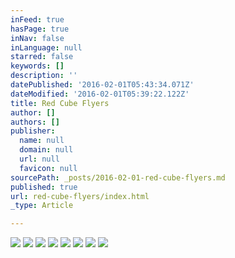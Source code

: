 ```yaml
---
inFeed: true
hasPage: true
inNav: false
inLanguage: null
starred: false
keywords: []
description: ''
datePublished: '2016-02-01T05:43:34.071Z'
dateModified: '2016-02-01T05:39:22.122Z'
title: Red Cube Flyers
author: []
authors: []
publisher:
  name: null
  domain: null
  url: null
  favicon: null
sourcePath: _posts/2016-02-01-red-cube-flyers.md
published: true
url: red-cube-flyers/index.html
_type: Article

---
```

![](https://the-grid-user-content.s3-us-west-2.amazonaws.com/f6697ab4-3a46-40f8-9b56-b547952fcc1a.jpg)
![](https://the-grid-user-content.s3-us-west-2.amazonaws.com/cc4ca6ee-d9bb-443f-a069-e2a4a44ce37c.jpg)
![](https://the-grid-user-content.s3-us-west-2.amazonaws.com/bd9fcf7c-062f-4e3b-9614-3e7cc20b7e4c.jpg)
![](https://the-grid-user-content.s3-us-west-2.amazonaws.com/d371a003-430d-41b6-bd52-635a7fb70ff9.jpg)
![](https://the-grid-user-content.s3-us-west-2.amazonaws.com/8ec6971c-a13a-4041-b94d-0cce0488230b.jpg)
![](https://the-grid-user-content.s3-us-west-2.amazonaws.com/f25ecbeb-d109-41c1-9372-8e0eb7e326d1.jpg)
![](https://the-grid-user-content.s3-us-west-2.amazonaws.com/0e897c42-1da5-4746-93be-a5155c30bdb1.jpg)
![](https://the-grid-user-content.s3-us-west-2.amazonaws.com/9e60164d-8adb-4085-a0f1-d66e5952c9c7.jpg)